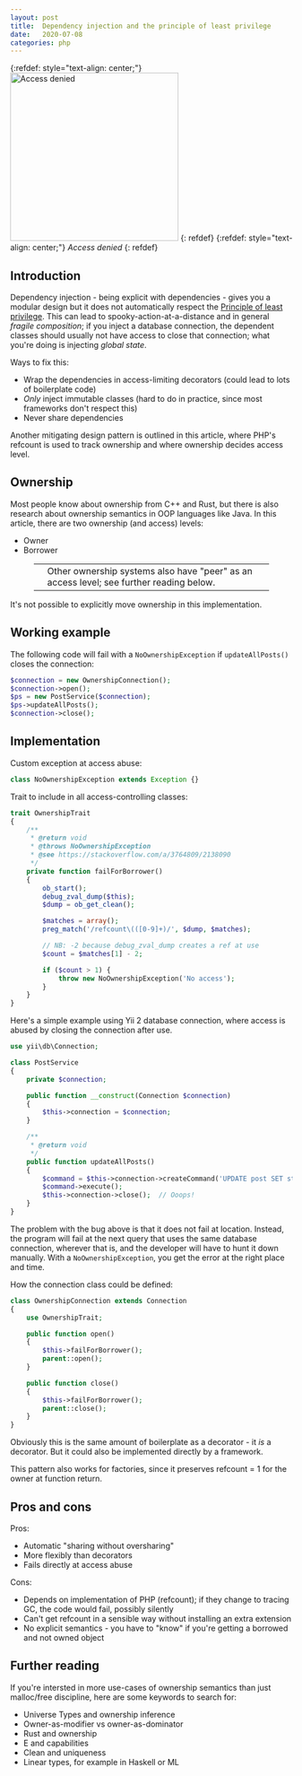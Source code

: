 ```yaml
---
layout: post
title:  Dependency injection and the principle of least privilege
date:   2020-07-08
categories: php
---
```


{:refdef: style="text-align: center;"}
<img src="{{ site.url }}/assets/img/access.jpg" alt="Access denied" height="300px"/>
{: refdef}
{:refdef: style="text-align: center;"}
_Access denied_
{: refdef}

## Introduction

Dependency injection - being explicit with dependencies - gives you a modular design but it does not automatically respect the [Principle of least privilege](https://en.wikipedia.org/wiki/Principle_of_least_privilege). This can lead to spooky-action-at-a-distance and in general _fragile composition_; if you inject a database connection, the dependent classes should usually not have access to close that connection; what you're doing is injecting _global state_. 

Ways to fix this:

* Wrap the dependencies in access-limiting decorators (could lead to lots of boilerplate code)
* _Only_ inject immutable classes (hard to do in practice, since most frameworks don't respect this)
* Never share dependencies

Another mitigating design pattern is outlined in this article, where PHP's refcount is used to track ownership and where ownership decides access level.

## Ownership

Most people know about ownership from C++ and Rust, but there is also research about ownership semantics in OOP languages like Java. In this article, there are two ownership (and access) levels:

* Owner
* Borrower

<div style='margin: 1em 3em;'>
<table>
<tr>
<td><span class='fa fa-icon fa-info-circle fa-2x'></span></td>
<td>
Other ownership systems also have "peer" as an access level; see further reading below.
</td>
</tr>
</table>
</div>

It's not possible to explicitly move ownership in this implementation.

## Working example

The following code will fail with a `NoOwnershipException` if `updateAllPosts()` closes the connection:

```php
$connection = new OwnershipConnection();
$connection->open();
$ps = new PostService($connection);
$ps->updateAllPosts();
$connection->close();
```

## Implementation

Custom exception at access abuse:

```php
class NoOwnershipException extends Exception {}
```

Trait to include in all access-controlling classes:

```php
trait OwnershipTrait
{
    /**
     * @return void
     * @throws NoOwnershipException
     * @see https://stackoverflow.com/a/3764809/2138090
     */
    private function failForBorrower()
    {
        ob_start();
        debug_zval_dump($this);
        $dump = ob_get_clean();

        $matches = array();
        preg_match('/refcount\(([0-9]+)/', $dump, $matches);

        // NB: -2 because debug_zval_dump creates a ref at use
        $count = $matches[1] - 2;

        if ($count > 1) {
            throw new NoOwnershipException('No access');
        }
    }
}
```

Here's a simple example using Yii 2 database connection, where access is abused by closing the connection after use.

```php
use yii\db\Connection;

class PostService
{
    private $connection;

    public function __construct(Connection $connection)
    {
        $this->connection = $connection;
    }

    /**
     * @return void
     */
    public function updateAllPosts()
    {
        $command = $this->connection->createCommand('UPDATE post SET status=1');
        $command->execute();
        $this->connection->close();  // Ooops!
    }
}
```

The problem with the bug above is that it does not fail at location. Instead, the program will fail at the next query that uses the same database connection, wherever that is, and the developer will have to hunt it down manually. With a `NoOwnershipException`, you get the error at the right place and time.

How the connection class could be defined:

```php
class OwnershipConnection extends Connection
{
    use OwnershipTrait;

    public function open()
    {
        $this->failForBorrower();
        parent::open();
    }

    public function close()
    {
        $this->failForBorrower();
        parent::close();
    }
}
```

Obviously this is the same amount of boilerplate as a decorator - it _is_ a decorator. But it could also be implemented directly by a framework.

This pattern also works for factories, since it preserves refcount = 1 for the owner at function return.

## Pros and cons

Pros:

* Automatic "sharing without oversharing"
* More flexibly than decorators
* Fails directly at access abuse

Cons:

* Depends on implementation of PHP (refcount); if they change to tracing GC, the code would fail, possibly silently
* Can't get refcount in a sensible way without installing an extra extension
* No explicit semantics - you have to "know" if you're getting a borrowed and not owned object

## Further reading

If you're intersted in more use-cases of ownership semantics than just malloc/free discipline, here are some keywords to search for:

* Universe Types and ownership inference
* Owner-as-modifier vs owner-as-dominator
* Rust and ownership
* E and capabilities
* Clean and uniqueness
* Linear types, for example in Haskell or ML
